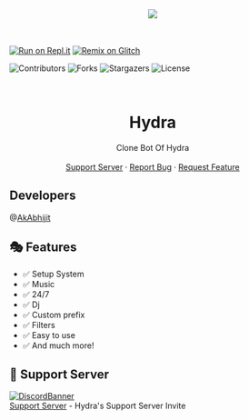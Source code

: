 <center><img src="https://capsule-render.vercel.app/api?type=waving&color=gradient&height=200&section=header&text=Hydra&fontSize=80&fontAlignY=35&animation=twinkling&fontColor=gradient" /></center>
<br>
<br />

[![Run on Repl.it](https://replit.com/badge/github/akabhijit/hydra)](https://repl.it/github/akabhijit/hydra)
[![Remix on Glitch](https://cdn.glitch.com/2703baf2-b643-4da7-ab91-7ee2a2d00b5b%2Fremix-button.svg)](https://glitch.com/edit/#!/import/github/akabhijit/hydra)

 ![Contributors](https://img.shields.io/github/contributors/akabhijit/hydra?color=dark-green) ![Forks](https://img.shields.io/github/forks/akabhijit/hydra?style=social) ![Stargazers](https://img.shields.io/github/stars/akabhijit/hydra?style=social)  ![License](https://img.shields.io/github/license/akabhijit/hydra)

<!-- PROJECT LOGO -->
<br />
<p align="center">

  <h1 align="center">Hydra</h1>

  <p align="center">
    Clone Bot Of Hydra
    <br />
    <br />
    <a href="https://discord.gg/UaMcC4PrYH">Support Server</a>
    ·
    <a href="https://github.com/akabhijit/hydra/issues">Report Bug</a>
    ·
    <a href="https://github.com/akabhijit/hydra/issues">Request Feature</a>
  </p>
</p>

## Developers

@[AkAbhijit](https://github.com/akabhijit/)

## 🎭 Features

- ✅ Setup System
- ✅ Music
- ✅ 24/7
- ✅ Dj
- ✅ Custom prefix
- ✅ Filters
- ✅ Easy to use
- ✅ And much more!

## 💌 Support Server

[![DiscordBanner](https://invidget.switchblade.xyz/UaMcC4PrYH)](https://discord.gg/UaMcC4PrYH)<br />
[Support Server](https://discord.gg/UaMcC4PrYH) - Hydra's Support Server Invite
